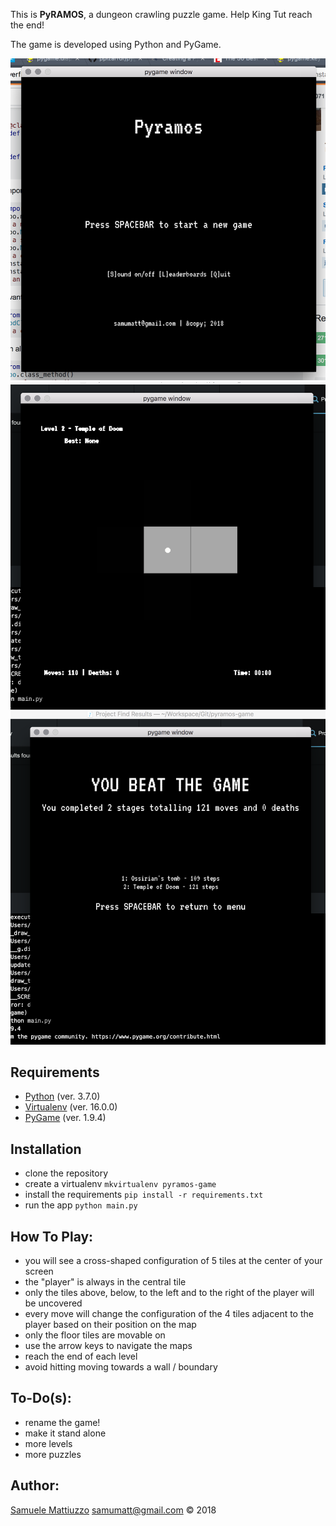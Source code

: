 This is **PyRAMOS**, a dungeon crawling puzzle game. Help King Tut reach the end!

The game is developed using Python and PyGame.

![Main Menu](screenshot_00.png)
![Game Area](screenshot_01.png)
![End Screen](screenshot_02.png)

## Requirements

- [Python](https://www.python.org/) (ver. 3.7.0)
- [Virtualenv](https://virtualenv.pypa.io/en/stable/) (ver. 16.0.0)
- [PyGame](http://www.pygame.org/news.html) (ver. 1.9.4)



## Installation

- clone the repository
- create a virtualenv `mkvirtualenv pyramos-game`
- install the requirements `pip install -r requirements.txt`
- run the app `python main.py`


## How To Play:

- you will see a cross-shaped configuration of 5 tiles at the center of your screen
- the "player" is always in the central tile
- only the tiles above, below, to the left and to the right of the player will be uncovered
- every move will change the configuration of the 4 tiles adjacent to the player based on their position on the map
- only the floor tiles are movable on
- use the arrow keys to navigate the maps
- reach the end of each level
- avoid hitting moving towards a wall / boundary


## To-Do(s):

- rename the game!
- make it stand alone
- more levels
- more puzzles

## Author:

[Samuele Mattiuzzo](https://samuele-mattiuzzo.github.io) <samumatt@gmail.com> &copy; 2018
